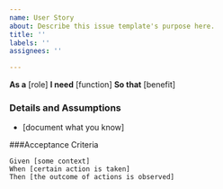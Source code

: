 ```yaml
---
name: User Story
about: Describe this issue template's purpose here.
title: ''
labels: ''
assignees: ''

---
```


**As a** [role]
**I need** [function]
**So that** [benefit]

### Details and Assumptions
* [document what you know]

###Acceptance Criteria

```gherkin
Given [some context]  
When [certain action is taken]  
Then [the outcome of actions is observed]
```
